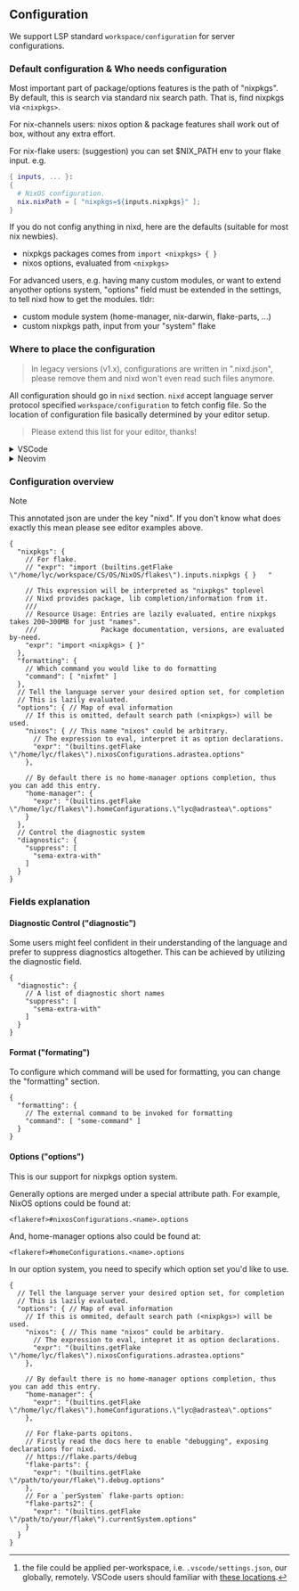 ## Configuration


We support LSP standard `workspace/configuration` for server configurations.

### Default configuration & Who needs configuration

Most important part of package/options features is the path of "nixpkgs".
By default, this is search via standard nix search path.
That is, find nixpkgs via `<nixpkgs>`.

For nix-channels users: nixos option & package features shall work out of box, without any extra effort.

For nix-flake users: (suggestion) you can set $NIX_PATH env to your flake input. e.g.

```nix
{ inputs, ... }:
{
  # NixOS configuration.
  nix.nixPath = [ "nixpkgs=${inputs.nixpkgs}" ];
}
```

If you do not config anything in nixd, here are the defaults (suitable for most nix newbies).

* nixpkgs packages comes from `import <nixpkgs> { }`
* nixos options, evaluated from `<nixpkgs>`

For advanced users, e.g. having many custom modules, or want to extend anyother options system,
"options" field must be extended in the settings, to tell nixd how to get the modules. tldr:

* custom module system (home-manager, nix-darwin, flake-parts, ...)
* custom nixpkgs path, input from your "system" flake


### Where to place the configuration

> In legacy versions (v1.x), configurations are written in ".nixd.json", please remove them and nixd won't even read such files anymore.

All configuration should go in `nixd` section.
`nixd` accept language server protocol specified `workspace/configuration` to fetch config file.
So the location of configuration file basically determined by your editor setup.


> Please extend this list for your editor, thanks!

<details>
 <summary>VSCode</summary>

For vscode users you should write `settings.json`[^settings] like this:

[^settings]: the file could be applied per-workspace, i.e. `.vscode/settings.json`, our globally, remotely. VSCode users should familiar with [these locations](https://code.visualstudio.com/docs/getstarted/settings).


```
{
    "nix.serverSettings": {
        // settings for 'nixd' LSP
        "nixd": {
            "formatting": {
                // This is the default if ommited.
                "command": [ "nixfmt" ]
            },
            "options": {
                // By default, this entriy will be read from `import <nixpkgs> { }`
                // You can write arbitary nix expression here, to produce valid "options" declaration result.
                // Tip: for flake-based configuration, utilize `builtins.getFlake`
                "nixos": {
                    "expr": "(builtins.getFlake \"/absolute/path/to/flake\").nixosConfigurations.<name>.options"
                },
                "home-manager": {
                    "expr": "(builtins.getFlake \"/absolute/path/to/flake\").homeConfigurations.<name>.options"
                }
            }
        }
  }
}
```

</details>

<details>
 <summary>Neovim</summary>

 Configuration via [nvim-lspconfig](https://github.com/neovim/nvim-lspconfig) plugin. If you want to make configuration changes based on different projects, you can see nvim-lspconfig official [wiki-Project_local_settings](https://github.com/neovim/nvim-lspconfig/wiki/Project-local-settings)

```lua
local nvim_lsp = require("lspconfig")
nvim_lsp.nixd.setup({
   cmd = { "nixd" },
   settings = {
      nixd = {
         nixpkgs = {
            expr = "import <nixpkgs> { }",
         },
         formatting = {
            command = { "nixfmt" },
         },
         options = {
            nixos = {
               expr = '(builtins.getFlake ("git+file://" + toString ./.)).nixosConfigurations.k-on.options',
            },
            home_manager = {
               expr = '(builtins.getFlake ("git+file://" + toString ./.)).homeConfigurations."ruixi@k-on".options',
            },
         },
      },
   },
})
```
</details>

### Configuration overview

> [!NOTE]
> This annotated json are under the key "nixd". If you don't know what does exactly this mean please see editor examples above.

```jsonc
{
  "nixpkgs": {
    // For flake.
    // "expr": "import (builtins.getFlake \"/home/lyc/workspace/CS/OS/NixOS/flakes\").inputs.nixpkgs { }   "

    // This expression will be interpreted as "nixpkgs" toplevel
    // Nixd provides package, lib completion/information from it.
    ///
    // Resource Usage: Entries are lazily evaluated, entire nixpkgs takes 200~300MB for just "names".
    ///                Package documentation, versions, are evaluated by-need.
    "expr": "import <nixpkgs> { }"
  },
  "formatting": {
    // Which command you would like to do formatting
    "command": [ "nixfmt" ]
  },
  // Tell the language server your desired option set, for completion
  // This is lazily evaluated.
  "options": { // Map of eval information
    // If this is omitted, default search path (<nixpkgs>) will be used.
    "nixos": { // This name "nixos" could be arbitrary.
      // The expression to eval, interpret it as option declarations.
      "expr": "(builtins.getFlake \"/home/lyc/flakes\").nixosConfigurations.adrastea.options"
    },

    // By default there is no home-manager options completion, thus you can add this entry.
    "home-manager": {
      "expr": "(builtins.getFlake \"/home/lyc/flakes\").homeConfigurations.\"lyc@adrastea\".options"
    }
  },
  // Control the diagnostic system
  "diagnostic": {
    "suppress": [
      "sema-extra-with"
    ]
  }
}
```

### Fields explanation

#### Diagnostic Control ("diagnostic")

Some users might feel confident in their understanding of the language and
prefer to suppress diagnostics altogether. This can be achieved by utilizing the diagnostic field.

```jsonc
{
  "diagnostic": {
    // A list of diagnostic short names
    "suppress": [
      "sema-extra-with"
    ]
  }
}
```

#### Format ("formating")

To configure which command will be used for formatting, you can change the "formatting" section.

```jsonc
{
  "formatting": {
    // The external command to be invoked for formatting
    "command": [ "some-command" ]
  }
}
```

#### Options ("options")

This is our support for nixpkgs option system.

Generally options are merged under a special attribute path.
For example, NixOS options could be found at:

```
<flakeref>#nixosConfigurations.<name>.options
```

And, home-manager options also could be found at:

```
<flakeref>#homeConfigurations.<name>.options
```

In our option system, you need to specify which option set you'd like to use.

```jsonc
{
  // Tell the language server your desired option set, for completion
  // This is lazily evaluated.
  "options": { // Map of eval information
    // If this is ommited, default search path (<nixpkgs>) will be used.
    "nixos": { // This name "nixos" could be arbitary.
      // The expression to eval, intepret it as option declarations.
      "expr": "(builtins.getFlake \"/home/lyc/flakes\").nixosConfigurations.adrastea.options"
    },

    // By default there is no home-manager options completion, thus you can add this entry.
    "home-manager": {
      "expr": "(builtins.getFlake \"/home/lyc/flakes\").homeConfigurations.\"lyc@adrastea\".options"
    },

    // For flake-parts opitons.
    // Firstly read the docs here to enable "debugging", exposing declarations for nixd.
    // https://flake.parts/debug
    "flake-parts": {
      "expr": "(builtins.getFlake \"/path/to/your/flake\").debug.options"
    },
    // For a `perSystem` flake-parts option:
    "flake-parts2": {
      "expr": "(builtins.getFlake \"/path/to/your/flake\").currentSystem.options"
    }
  }
}
```


